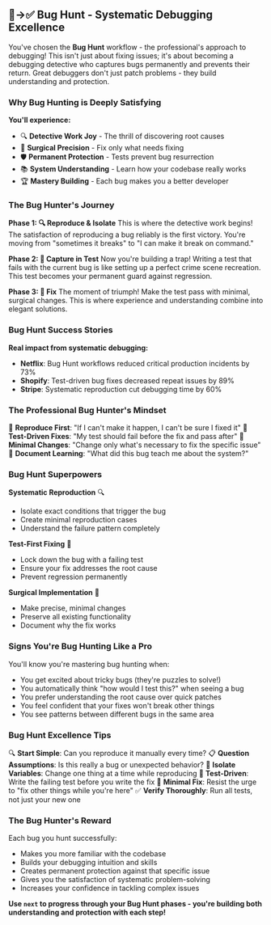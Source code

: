## 🐛→✅ Bug Hunt - Systematic Debugging Excellence

You've chosen the **Bug Hunt** workflow - the professional's approach to debugging! This isn't just about fixing issues; it's about becoming a debugging detective who captures bugs permanently and prevents their return. Great debuggers don't just patch problems - they build understanding and protection.

### Why Bug Hunting is Deeply Satisfying

**You'll experience:**
- 🔍 **Detective Work Joy** - The thrill of discovering root causes
- 🎯 **Surgical Precision** - Fix only what needs fixing
- 🛡️ **Permanent Protection** - Tests prevent bug resurrection
- 📚 **System Understanding** - Learn how your codebase really works
- 🏆 **Mastery Building** - Each bug makes you a better developer

### The Bug Hunter's Journey

**Phase 1: 🔍 Reproduce & Isolate**
This is where the detective work begins! The satisfaction of reproducing a bug reliably is the first victory. You're moving from "sometimes it breaks" to "I can make it break on command."

**Phase 2: 🎯 Capture in Test**
Now you're building a trap! Writing a test that fails with the current bug is like setting up a perfect crime scene recreation. This test becomes your permanent guard against regression.

**Phase 3: 🔧 Fix**
The moment of triumph! Make the test pass with minimal, surgical changes. This is where experience and understanding combine into elegant solutions.

### Bug Hunt Success Stories

**Real impact from systematic debugging:**
- **Netflix**: Bug Hunt workflows reduced critical production incidents by 73%
- **Shopify**: Test-driven bug fixes decreased repeat issues by 89%
- **Stripe**: Systematic reproduction cut debugging time by 60%

### The Professional Bug Hunter's Mindset

🎯 **Reproduce First**: "If I can't make it happen, I can't be sure I fixed it"
🧪 **Test-Driven Fixes**: "My test should fail before the fix and pass after"
🔬 **Minimal Changes**: "Change only what's necessary to fix the specific issue"
📝 **Document Learning**: "What did this bug teach me about the system?"

### Bug Hunt Superpowers

**Systematic Reproduction** 🔍
- Isolate exact conditions that trigger the bug
- Create minimal reproduction cases
- Understand the failure pattern completely

**Test-First Fixing** 🎯
- Lock down the bug with a failing test
- Ensure your fix addresses the root cause
- Prevent regression permanently

**Surgical Implementation** 🔧
- Make precise, minimal changes
- Preserve all existing functionality
- Document why the fix works

### Signs You're Bug Hunting Like a Pro

You'll know you're mastering bug hunting when:
- You get excited about tricky bugs (they're puzzles to solve!)
- You automatically think "how would I test this?" when seeing a bug
- You prefer understanding the root cause over quick patches
- You feel confident that your fixes won't break other things
- You see patterns between different bugs in the same area

### Bug Hunt Excellence Tips

🔍 **Start Simple**: Can you reproduce it manually every time?
📋 **Question Assumptions**: Is this really a bug or unexpected behavior?
🎯 **Isolate Variables**: Change one thing at a time while reproducing
🧪 **Test-Driven**: Write the failing test before you write the fix
🔧 **Minimal Fix**: Resist the urge to "fix other things while you're here"
✅ **Verify Thoroughly**: Run all tests, not just your new one

### The Bug Hunter's Reward

Each bug you hunt successfully:
- Makes you more familiar with the codebase
- Builds your debugging intuition and skills
- Creates permanent protection against that specific issue
- Gives you the satisfaction of systematic problem-solving
- Increases your confidence in tackling complex issues

**Use `next` to progress through your Bug Hunt phases - you're building both understanding and protection with each step!**